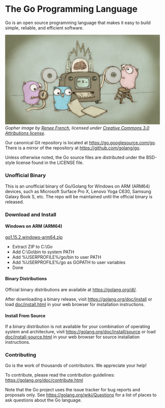 # The Go Programming Language

Go is an open source programming language that makes it easy to build simple,
reliable, and efficient software.

![Gopher image](doc/gopher/fiveyears.jpg)
*Gopher image by [Renee French][rf], licensed under [Creative Commons 3.0 Attributions license][cc3-by].*

Our canonical Git repository is located at https://go.googlesource.com/go.
There is a mirror of the repository at https://github.com/golang/go.

Unless otherwise noted, the Go source files are distributed under the
BSD-style license found in the LICENSE file.

### Unofficial Binary

This is an unofficial binary of Go/Golang for Windows on ARM (ARM64) devices,
such as Microsoft Surface Pro X, Lenovo Yoga C630, Samsung Galaxy Book S, etc.
The repo will be maintained until the official binary is released.

### Download and Install

#### Windows on ARM (ARM64)

[go1.15.2.windows-arm64.zip](https://github.com/thongtech/go-windows-arm64/releases/download/1.15.2/go1.15.2.windows-arm64.zip)

- Extract ZIP to C:\Go
- Add C:\Go\bin to system PATH
- Add %USERPROFILE%/go/bin to user PATH
- Add %USERPROFILE%/go as GOPATH to user variables
- Done

#### Binary Distributions

Official binary distributions are available at https://golang.org/dl/.

After downloading a binary release, visit https://golang.org/doc/install
or load [doc/install.html](./doc/install.html) in your web browser for installation
instructions.

#### Install From Source

If a binary distribution is not available for your combination of
operating system and architecture, visit
https://golang.org/doc/install/source or load [doc/install-source.html](./doc/install-source.html)
in your web browser for source installation instructions.

### Contributing

Go is the work of thousands of contributors. We appreciate your help!

To contribute, please read the contribution guidelines:
	https://golang.org/doc/contribute.html

Note that the Go project uses the issue tracker for bug reports and
proposals only. See https://golang.org/wiki/Questions for a list of
places to ask questions about the Go language.

[rf]: https://reneefrench.blogspot.com/
[cc3-by]: https://creativecommons.org/licenses/by/3.0/
